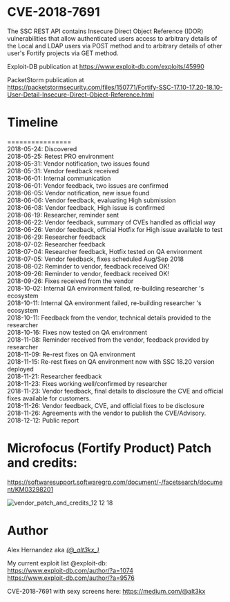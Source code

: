 # CVE-2018-7691
The SSC REST API contains Insecure Direct Object Reference (IDOR) vulnerabilities that allow authenticated users access to arbitrary details of the Local and LDAP users via POST method and to arbitrary details of other user's Fortify projects via GET method.

Exploit-DB publication at https://www.exploit-db.com/exploits/45990 </br>

PacketStorm publication at https://packetstormsecurity.com/files/150771/Fortify-SSC-17.10-17.20-18.10-User-Detail-Insecure-Direct-Object-Reference.html

# Timeline
================</br>
2018-05-24: Discovered </br>
2018-05-25: Retest PRO environment </br>
2018-05-31: Vendor notification, two issues found  </br>
2018-05-31: Vendor feedback received </br>
2018-06-01: Internal communication </br>
2018-06-01: Vendor feedback, two issues are confirmed </br>
2018-06-05: Vendor notification, new issue found </br>
2018-06-06: Vendor feedback, evaluating High submission </br>
2018-06-08: Vendor feedback, High issue is confirmed </br>
2018-06-19: Researcher, reminder sent </br>
2018-06-22: Vendor feedback, summary of CVEs handled as official way </br>
2018-06-26: Vendor feedback, official Hotfix for High issue available to test </br>
2018-06-29: Researcher feedback </br>
2018-07-02: Researcher feedback </br>
2018-07-04: Researcher feedback, Hotfix tested on QA environment </br>
2018-07-05: Vendor feedback, fixes scheduled Aug/Sep 2018 </br>
2018-08-02: Reminder to vendor, feedback received OK! </br>
2018-09-26: Reminder to vendor, feedback received OK! </br>
2018-09-26: Fixes received from the vendor </br>
2018-10-02: Internal QA environment failed, re-building researcher 's ecosystem </br>
2018-10-11: Internal QA environment failed, re-building researcher 's ecosystem </br>
2018-10-11: Feedback from the vendor, technical details provided to the researcher </br>
2018-10-16: Fixes now tested on QA environment </br>
2018-11-08: Reminder received from the vendor, feedback provided by researcher </br>
2018-11-09: Re-rest fixes on QA environment </br>
2018-11-15: Re-rest fixes on QA environment now with SSC 18.20 version deployed </br>
2018-11-21: Researcher feedback </br>
2018-11-23: Fixes working well/confirmed by researcher </br>
2018-11-23: Vendor feedback, final details to disclosure the CVE and official fixes available for customers. </br>
2018-11-26: Vendor feedback, CVE, and official fixes to be disclosure </br>
2018-11-26: Agreements with the vendor to publish the CVE/Advisory.  </br>
2018-12-12: Public report </br>

# Microfocus (Fortify Product) Patch and credits: 
https://softwaresupport.softwaregrp.com/document/-/facetsearch/document/KM03298201

![vendor_patch_and_credits_12 12 18](https://user-images.githubusercontent.com/3140111/49884859-c6608d80-fe2d-11e8-8dcd-dfc17e9bd890.png)

# Author
Alex Hernandez aka <em><a href="https://twitter.com/_alt3kx_" rel="nofollow">(@\_alt3kx\_)</a></em><br>

My current exploit list @exploit-db: <br>
https://www.exploit-db.com/author/?a=1074 <br>
https://www.exploit-db.com/author/?a=9576 <br>

CVE-2018-7691 with sexy screens here: https://medium.com/@alt3kx
